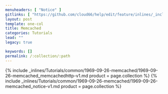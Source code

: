 ```yaml
---
menuheaders: [ "Notice" ]
gitlinks: [ "https://github.com/cloud66/help/edit/feature/inlines/_includes/_inlines/Tutorials/common/1969-09-26-memcached/1969-09-26-memcached_memcachedhttp-v1.md", "https://github.com/cloud66/help/edit/feature/inlines/_includes/_inlines/Tutorials/common/1969-09-26-memcached/1969-09-26-memcached_notice-v1.md" ]
layout: post
template: one-col
title: Memcached
categories: Tutorials
lead: ""
legacy: true

keywords: []
permalink: /:collection/:path
---
```




{% include _inlines/Tutorials/common/1969-09-26-memcached/1969-09-26-memcached_memcachedhttp-v1.md  product = page.collection %}
{% include _inlines/Tutorials/common/1969-09-26-memcached/1969-09-26-memcached_notice-v1.md  product = page.collection %}